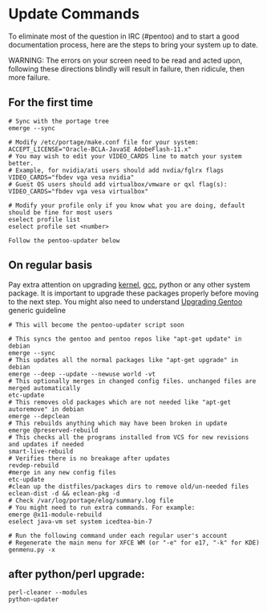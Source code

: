 # Update Commands #

To eliminate most of the question in IRC (#pentoo) and to start a good documentation process, here are the steps to bring your system up to date.

WARNING: The errors on your screen need to be read and acted upon, following these directions blindly will result in failure, then ridicule, then more failure.

## For the first time ##

```
# Sync with the portage tree
emerge --sync

# Modify /etc/portage/make.conf file for your system:
ACCEPT_LICENSE="Oracle-BCLA-JavaSE AdobeFlash-11.x"
# You may wish to edit your VIDEO_CARDS line to match your system better.
# Example, for nvidia/ati users should add nvdia/fglrx flags
VIDEO_CARDS="fbdev vga vesa nvidia"
# Guest OS users should add virtualbox/vmware or qxl flag(s):
VIDEO_CARDS="fbdev vga vesa virtualbox"

# Modify your profile only if you know what you are doing, default should be fine for most users
eselect profile list
eselect profile set <number>

Follow the pentoo-updater below
```

## On regular basis ##

Pay extra attention on upgrading [kernel](http://www.gentoo.org/doc/en/kernel-upgrade.xml), [gcc](http://www.gentoo.org/doc/en/gcc-upgrading.xml), python or any other system package. It is important to upgrade these packages properly before moving to the next step. You might also need to understand [Upgrading Gentoo](https://wiki.gentoo.org/wiki/Upgrading_Gentoo) generic guideline

```
# This will become the pentoo-updater script soon

# This syncs the gentoo and pentoo repos like "apt-get update" in debian
emerge --sync
# This updates all the normal packages like "apt-get upgrade" in debian
emerge --deep --update --newuse world -vt
# This optionally merges in changed config files. unchanged files are merged automatically
etc-update
# This removes old packages which are not needed like "apt-get autoremove" in debian
emerge --depclean
# This rebuilds anything which may have been broken in update
emerge @preserved-rebuild
# This checks all the programs installed from VCS for new revisions and updates if needed
smart-live-rebuild
# Verifies there is no breakage after updates
revdep-rebuild
#merge in any new config files
etc-update
#clean up the distfiles/packages dirs to remove old/un-needed files
eclean-dist -d && eclean-pkg -d
# Check /var/log/portage/elog/summary.log file
# You might need to run extra commands. For example:
emerge @x11-module-rebuild
eselect java-vm set system icedtea-bin-7

# Run the following command under each regular user's account
# Regenerate the main menu for XFCE WM (or "-e" for e17, "-k" for KDE)
genmenu.py -x

```

## after python/perl upgrade: ##
```
perl-cleaner --modules
python-updater
```